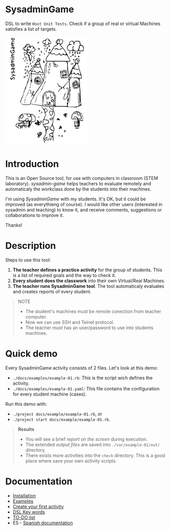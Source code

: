 
# SysadminGame

DSL to write `Host Unit Tests`.
Check if a group of real or virtual Machines satisfies a list of targets.

![logo](./docs/logo.png)

# Introduction

This is an Open Source tool, for use with computers in classroom (STEM laboratory).
*sysadmin-game* helps teachers to evaluate remotely and automaticaly
the workclass done by the students into their machines.

I'm using *SysadminGame* with my students. It's OK, but it could be improved
(as everythieng of course). I would like other users (interested in sysadmin
and teaching) to know it, and receive comments, suggestions or
collaborations to improve it.

Thanks!

# Description

Steps to use this tool:

1. **The teacher defines a practice activity** for the group of students.
This is a list of required goals and the way to check it.
1. **Every student does the classwork** into their own Virtual/Real Machines.
1. **The teacher runs SysadminGame tool**. The tool automaticaly evaluates
and creates reports of every student.

> NOTE
>
> * The student's machines must be remote conection from teacher computer.
> * Now we can use SSH and Telnet protocol.
> * The teacher must has an user/password to use into students machines.

# Quick demo

Every SysadminGame activity consists of 2 files. Let's look at this demo:
* `./docs/examples/example-01.rb`: This is the script wich defines the activity.
* `./docs/examples/example-01.yaml`: This file contains the configuration for every
student machine (cases).

Run this demo with:
* `./project docs/example/example-01.rb`, or
* `./project start docs/example/example-01.rb`.

> **Results**
> * You will see a brief *report on the screen* during execution.
> * The extended *output files* are saved into `./var/example-01/out/` directory.
> * There exists more activities into the `check` directory. This is a good place
where save your own activity scripts.

# Documentation
* [Installation](./docs/en/installation.md)
* [Examples](./docs/en/examples.md)
* [Create your first activity](./docs/en/first-activity.md)
* [DSL Key words](./docs/en/dsl/README.md)
* [TO-DO list](./TODO.md)
* ES - [Spanish documentation](./docs/es/README.md)
